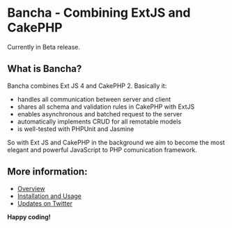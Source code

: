 Bancha - Combining ExtJS and CakePHP
====================================
Currently in Beta release.

What is Bancha?
---------------

Bancha combines Ext JS 4 and CakePHP 2. Basically it: 

*   handles all communication between server and client
*   shares all schema and validation rules in CakePHP with ExtJS
*   enables asynchronous and batched request to the server
*   automatically implements CRUD for all remotable models
*   is well-tested with PHPUnit and Jasmine

So with Ext JS and CakePHP in the background we aim to become the most elegant and powerful JavaScript to PHP comunication framework.


More information:
-----------------

*   [Overview](http://http://banchaproject.org/)
*   [Installation and Usage](https://github.com/Bancha/Bancha/wiki/Installation-and-Usage)
*   [Updates on Twitter](http://twitter.com/#!/banchaproject)


__Happy coding!__